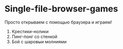 # Single-file-browser-games
Просто открываем с помощью браузера и играем!
1. Крестики-нолики
2. Пинг-понг со стенкой
3. Бой с шаровыи молниями
